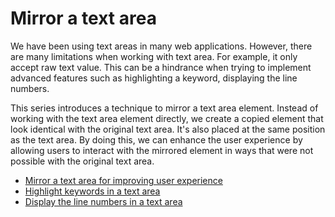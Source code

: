 # Mirror a text area

We have been using text areas in many web applications. However, there are many limitations when working with text area. For example, it only accept raw text value. This can be a hindrance when trying to implement advanced features such as highlighting a keyword, displaying the line numbers.

This series introduces a technique to mirror a text area element. Instead of working with the text area element directly, we create a copied element that look identical with the original text area. It's also placed at the same position as the text area. By doing this, we can enhance the user experience by allowing users to interact with the mirrored element in ways that were not possible with the original text area.

-   [Mirror a text area for improving user experience](https://phuoc.ng/collection/mirror-a-text-area/mirror-a-text-area-for-improving-user-experience)
-   [Highlight keywords in a text area](https://phuoc.ng/collection/mirror-a-text-area/highlight-keywords-in-a-text-area)
-   [Display the line numbers in a text area](https://phuoc.ng/collection/mirror-a-text-area/display-the-line-numbers-in-a-text-area)
